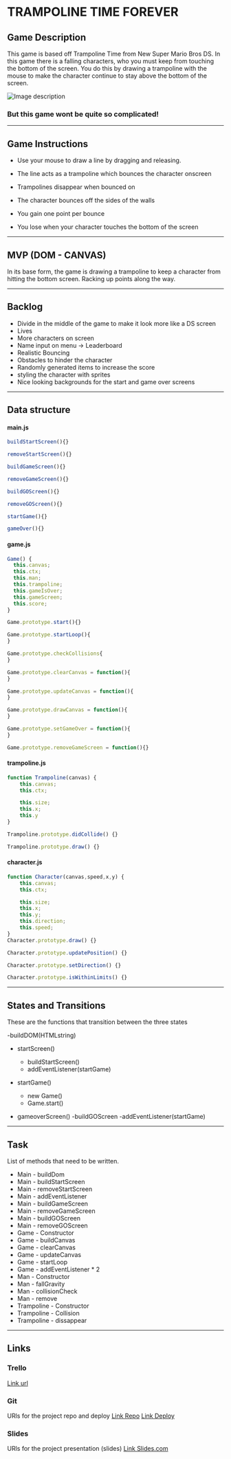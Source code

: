 # TRAMPOLINE TIME FOREVER

## Game Description
This game is based off Trampoline Time from New Super Mario Bros DS. In this game there is a falling characters, who you must keep from touching the bottom of the screen. You do this by drawing a trampoline with the mouse to make the character continue to stay above the bottom of the screen. 

![Image description](https://www.mariowiki.com/images/thumb/f/ff/Trampoline_Time.PNG/200px-Trampoline_Time.PNG)

### But this game wont be quite so complicated!

---

## Game Instructions
- Use your mouse to draw a line by dragging and releasing.

- The line acts as a trampoline which bounces the character onscreen

- Trampolines disappear when bounced on 

- The character bounces off the sides of the walls

- You gain one point per bounce

- You lose when your character touches the bottom of the screen

---

## MVP (DOM - CANVAS)
In its base form, the game is drawing a trampoline to keep a character from hitting the bottom screen. Racking up points along the way. 

---

## Backlog
- Divide in the middle of the game to make it look more like a DS screen
- Lives
- More characters on screen
- Name input on menu -> Leaderboard
- Realistic Bouncing
- Obstacles to hinder the character
- Randomly generated items to increase the score
- styling the character with sprites
- Nice looking backgrounds for the start and game over screens

---

## Data structure

#### main.js

```javascript
buildStartScreen(){}

removeStartScreen(){}

buildGameScreen(){}

removeGameScreen(){}

buildGOScreen(){}

removeGOScreen(){}

startGame(){}

gameOver(){}
```

#### game.js

```javascript
Game() {
  this.canvas;
  this.ctx;
  this.man;
  this.trampoline;
  this.gameIsOver;
  this.gameScreen;
  this.score;
}

Game.prototype.start(){}

Game.prototype.startLoop(){
}

Game.prototype.checkCollisions{
}

Game.prototype.clearCanvas = function(){
}

Game.prototype.updateCanvas = function(){
}

Game.prototype.drawCanvas = function(){ 
}

Game.prototype.setGameOver = function(){
}

Game.prototype.removeGameScreen = function(){}
```

#### trampoline.js

```javascript
function Trampoline(canvas) {
    this.canvas;
    this.ctx;

    this.size;
    this.x;
    this.y
}

Trampoline.prototype.didCollide() {}

Trampoline.prototype.draw() {}
```

#### character.js

```javascript
function Character(canvas,speed,x,y) {
    this.canvas;
    this.ctx;

    this.size;
    this.x;
    this.y;
    this.direction;
    this.speed;
}
Character.prototype.draw() {}

Character.prototype.updatePosition() {}

Character.prototype.setDirection() {}

Character.prototype.isWithinLimits() {}
```
---

## States and Transitions
These are the functions that transition between the three states 

-buildDOM(HTMLstring)

- startScreen()
    - buildStartScreen()
    - addEventListener(startGame)

- startGame()
    - new Game()
    - Game.start()

- gameoverScreen()
    -buildGOScreen
    -addEventListener(startGame)

---

## Task
List of methods that need to be written.

- Main - buildDom
- Main - buildStartScreen
- Main - removeStartScreen
- Main - addEventListener
- Main - buildGameScreen
- Main - removeGameScreen
- Main - buildGOScreen
- Main - removeGOScreen
- Game - Constructor
- Game - buildCanvas
- Game - clearCanvas
- Game - updateCanvas
- Game - startLoop
- Game - addEventListener * 2
- Man - Constructor
- Man - fallGravity
- Man - collisionCheck
- Man - remove
- Trampoline - Constructor
- Trampoline - Collision 
- Trampoline - dissappear

---

## Links


### Trello
[Link url](https://trello.com/b/nvoaNV1B/trampoline-time-forever)


### Git
URls for the project repo and deploy
[Link Repo](https://github.com/Falconairio/Trampoline-Time-Forever)
[Link Deploy](http://github.com)


### Slides
URls for the project presentation (slides)
[Link Slides.com](http://slides.com)
